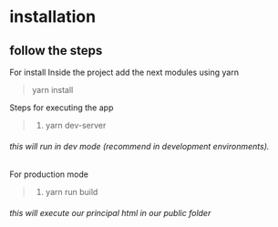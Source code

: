 # installation
## follow the steps

For install Inside the project add the next modules using yarn
>yarn install

Steps for executing the app
> 1. yarn dev-server
###### this will run in dev mode (recommend in development environments).

For production mode
> 1. yarn run build
###### this will execute our principal html in our public folder